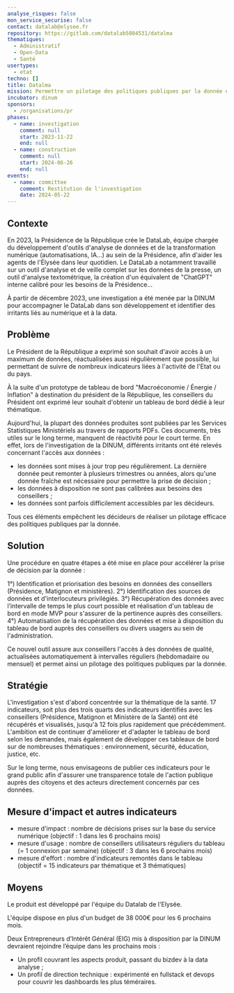 ```yaml
---
analyse_risques: false
mon_service_securise: false
contact: datalab@elysee.fr
repository: https://gitlab.com/datalab5084531/datalma
thematiques:
  - Administratif
  - Open-Data
  - Santé
usertypes:
  - etat
techno: []
title: Datalma
mission: Permettre un pilotage des politiques publiques par la donnée en permettant un accès facilité aux données pour les décideurs politiques.
incubator: dinum
sponsors:
  - /organisations/pr
phases:
  - name: investigation
    comment: null
    start: 2023-11-22
    end: null
  - name: construction
    comment: null
    start: 2024-06-26
    end: null
events:
  - name: committee
    comment: Restitution de l'investigation
    date: 2024-05-22
---
```

## Contexte
En 2023, la Présidence de la République crée le DataLab, équipe chargée du développement d'outils d'analyse de données et de la transformation numérique (automatisations, IA...) au sein de la Présidence, afin d'aider les agents de l'Élysée dans leur quotidien. Le DataLab a notamment travaillé sur un outil d'analyse et de veille complet sur les données de la presse, un outil d'analyse textométrique, la création d'un équivalent de "ChatGPT" interne calibré pour les besoins de la Présidence...

À partir de décembre 2023, une investigation a été menée par la DINUM pour accompagner le DataLab dans son développement et identifier des irritants liés au numérique et à la data.


## Problème
Le Président de la République a exprimé son souhait d'avoir accès à un maximum de données, réactualisées aussi régulièrement que possible, lui permettant de suivre de nombreux indicateurs liées à l'activité de l'Etat ou du pays.

À la suite d'un prototype de tableau de bord "Macroéconomie / Énergie / Inflation" à destination du président de la République, les conseillers du Président ont exprimé leur souhait d'obtenir un tableau de bord dédié à leur thématique.

Aujourd'hui, la plupart des données produites sont publiées par les Services Statistiques Ministériels au travers de rapports PDFs. Ces documents, très utiles sur le long terme, manquent de réactivité pour le court terme. En effet, lors de l'investigation de la DINUM, différents irritants ont été relevés concernant l'accès aux données :

- les données sont mises à jour trop peu régulièrement. La dernière donnée peut remonter à plusieurs trimestres ou années, alors qu'une donnée fraîche est nécessaire pour permettre la prise de décision ; 
- les données à disposition ne sont pas calibrées aux besoins des conseillers ;
- les données sont parfois difficilement accessibles par les décideurs.  
    
Tous ces éléments empêchent les décideurs de réaliser un pilotage efficace des politiques publiques par la donnée. 


## Solution
Une procédure en quatre étapes a été mise en place pour accélérer la prise de décision par la donnée : 

1°) Identification et priorisation des besoins en données des conseillers (Présidence, Matignon et ministères). 
2°) Identification des sources de données et d'interlocuteurs privilégiés. 
3°) Récupération des données avec l’intervalle de temps le plus court possible et réalisation d'un tableau de bord en mode MVP pour s'assurer de la pertinence auprès des conseillers.
4°) Automatisation de la récupération des données et mise à disposition du tableau de bord auprès des conseillers ou divers usagers au sein de l'administration.  

Ce nouvel outil assure aux conseillers l'accès à des données de qualité, actualisées automatiquement à intervalles réguliers (hebdomadaire ou mensuel) et permet ainsi un pilotage des politiques publiques par la donnée. 

## Stratégie
L'investigation s'est d'abord concentrée sur la thématique de la santé. 17 indicateurs, soit plus des trois quarts des indicateurs identifiés avec les conseillers (Présidence, Matignon et Ministère de la Santé) ont été récupérés et visualisés, jusqu'à 12 fois plus rapidement que précédemment. L'ambition est de continuer d'améliorer et d'adapter le tableau de bord selon les demandes, mais également de développer ces tableaux de bord sur de nombreuses thématiques : environnement, sécurité, éducation, justice, etc.

Sur le long terme, nous envisageons de publier ces indicateurs pour le grand public afin d'assurer une transparence totale de l'action publique auprès des citoyens et des acteurs directement concernés par ces données.

## Mesure d'impact et autres indicateurs
- mesure d'impact : nombre de décisions prises sur la base du service numérique (objectif : 1 dans les 6 prochains mois)
- mesure d'usage : nombre de conseillers utilisateurs réguliers du tableau (= 1 connexion par semaine) (objectif : 3 dans les 6 prochains mois)
- mesure d'effort : nombre d'indicateurs remontés dans le tableau (objectif = 15 indicateurs par thématique et 3 thématiques)

## Moyens
Le produit est développé par l'équipe du Datalab de l'Elysée.

L'équipe dispose en plus d'un budget de 38 000€ pour les 6 prochains mois.

Deux Entrepreneurs d’Intérêt Général (EIG) mis à disposition par la DINUM devraient rejoindre l’équipe dans les prochains mois :
- Un profil couvrant les aspects produit, passant du bizdev à la data analyse ;
- Un profil de direction technique : expérimenté en fullstack et devops pour couvrir les dashboards les plus téméraires.
